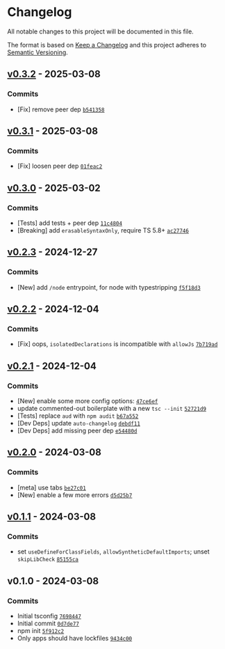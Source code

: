 # Changelog

All notable changes to this project will be documented in this file.

The format is based on [Keep a Changelog](https://keepachangelog.com/en/1.0.0/)
and this project adheres to [Semantic Versioning](https://semver.org/spec/v2.0.0.html).

## [v0.3.2](https://github.com/ljharb/tsconfig/compare/v0.3.1...v0.3.2) - 2025-03-08

### Commits

- [Fix] remove peer dep [`b541358`](https://github.com/ljharb/tsconfig/commit/b541358fe5db5d69377688513be15b79a81fe59a)

## [v0.3.1](https://github.com/ljharb/tsconfig/compare/v0.3.0...v0.3.1) - 2025-03-08

### Commits

- [Fix] loosen peer dep [`01feac2`](https://github.com/ljharb/tsconfig/commit/01feac2dbce9f1e7ac95b56cbc015e36581ab177)

## [v0.3.0](https://github.com/ljharb/tsconfig/compare/v0.2.3...v0.3.0) - 2025-03-02

### Commits

- [Tests] add tests + peer dep [`11c4804`](https://github.com/ljharb/tsconfig/commit/11c4804054c1c9e138a52e10756939096d738a77)
- [Breaking] add `erasableSyntaxOnly`, require TS 5.8+ [`ac27746`](https://github.com/ljharb/tsconfig/commit/ac2774623decc67e4fc3e91ed9bcb611e38f0942)

## [v0.2.3](https://github.com/ljharb/tsconfig/compare/v0.2.2...v0.2.3) - 2024-12-27

### Commits

- [New] add `/node` entrypoint, for node with typestripping [`f5f18d3`](https://github.com/ljharb/tsconfig/commit/f5f18d3c5f5d63605465b78f30af4a6788a33dc5)

## [v0.2.2](https://github.com/ljharb/tsconfig/compare/v0.2.1...v0.2.2) - 2024-12-04

### Commits

- [Fix] oops, `isolatedDeclarations` is incompatible with `allowJs` [`7b719ad`](https://github.com/ljharb/tsconfig/commit/7b719adc2f5ce94a6dcd412c6e6a666ba71e29a0)

## [v0.2.1](https://github.com/ljharb/tsconfig/compare/v0.2.0...v0.2.1) - 2024-12-04

### Commits

- [New] enable some more config options: [`47ce6ef`](https://github.com/ljharb/tsconfig/commit/47ce6ef0b100bccc548f9929c1501c3ca7260574)
- update commented-out boilerplate with a new `tsc --init` [`52721d9`](https://github.com/ljharb/tsconfig/commit/52721d964a997cfcc045105b985432bd9cf953d9)
- [Tests] replace `aud` with `npm audit` [`b67a552`](https://github.com/ljharb/tsconfig/commit/b67a5525fd16b3266bb6d1d3f0d5960c30ded31f)
- [Dev Deps] update `auto-changelog` [`debdf11`](https://github.com/ljharb/tsconfig/commit/debdf11686f6c02ff25f91047f405ce3694c0722)
- [Dev Deps] add missing peer dep [`e54480d`](https://github.com/ljharb/tsconfig/commit/e54480dbb99a539e7829438616748b97e29408be)

## [v0.2.0](https://github.com/ljharb/tsconfig/compare/v0.1.1...v0.2.0) - 2024-03-08

### Commits

- [meta] use tabs [`be27c01`](https://github.com/ljharb/tsconfig/commit/be27c01fd896887be3f5e81cb5246209bef0bcb7)
- [New] enable a few more errors [`d5d25b7`](https://github.com/ljharb/tsconfig/commit/d5d25b714b8960f69dd87385527953641a6e01cd)

## [v0.1.1](https://github.com/ljharb/tsconfig/compare/v0.1.0...v0.1.1) - 2024-03-08

### Commits

- set `useDefineForClassFields`, `allowSyntheticDefaultImports`; unset `skipLibCheck` [`85155ca`](https://github.com/ljharb/tsconfig/commit/85155ca34bc85d3384015612b9f3f791a1ce7e9a)

## v0.1.0 - 2024-03-08

### Commits

- Initial tsconfig [`7698447`](https://github.com/ljharb/tsconfig/commit/76984472642adec7382f5dcfc317b3ca837757d5)
- Initial commit [`0d7de77`](https://github.com/ljharb/tsconfig/commit/0d7de7732696792ecdff171e7ac97934c0fad1db)
- npm init [`5f912c2`](https://github.com/ljharb/tsconfig/commit/5f912c29a8127c730d2b09576de37f7038ea73ab)
- Only apps should have lockfiles [`9434c00`](https://github.com/ljharb/tsconfig/commit/9434c006d13783512874ced82aaa6c9c6e48de66)

